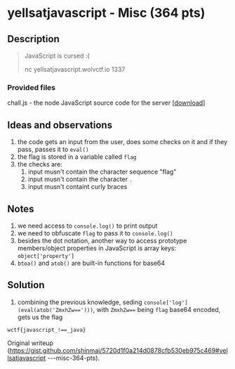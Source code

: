 # yellsatjavascript - Misc (364 pts)

## Description  
> JavaScript is cursed :(  
>  
> nc yellsatjavascript.wolvctf.io 1337

### Provided files  
chall.js - the node JavaScript source code for the server
\[[download](https://ctfnote.shinmai.wtf:31337/files/downloadFile?id=K0CJi1HlYMoAuEz)\]

## Ideas and observations  
1. the code gets an input from the user, does some checks on it and if they pass, passes it to `eval()`  
2. the flag is stored in a variable called `flag`  
3. the checks are:  
   1. input musn't contain the character sequence "flag"  
   2. input musn't contain the character `.`  
   3. input musn't containt curly braces

## Notes  
1. we need access to `console.log()` to print output  
2. we need to obfuscate `flag` to pass it to `console.log()`  
3. besides the dot notation, another way to access prototype members/object properties in JavaScript is array keys: `object['property']`  
4. `btoa()` and `atob()` are built-in functions for base64

## Solution  
1. combining the previous knowledge, seding `console['log'](eval(atob('ZmxhZw==')))`, with `ZmxhZw==` being `flag` base64 encoded, gets us the flag

`wctf{javascript_!==_java}`

Original writeup
(https://gist.github.com/shinmai/5720d1f0a214d0878cfb530eb975c469#yellsatjavascript
---misc-364-pts).